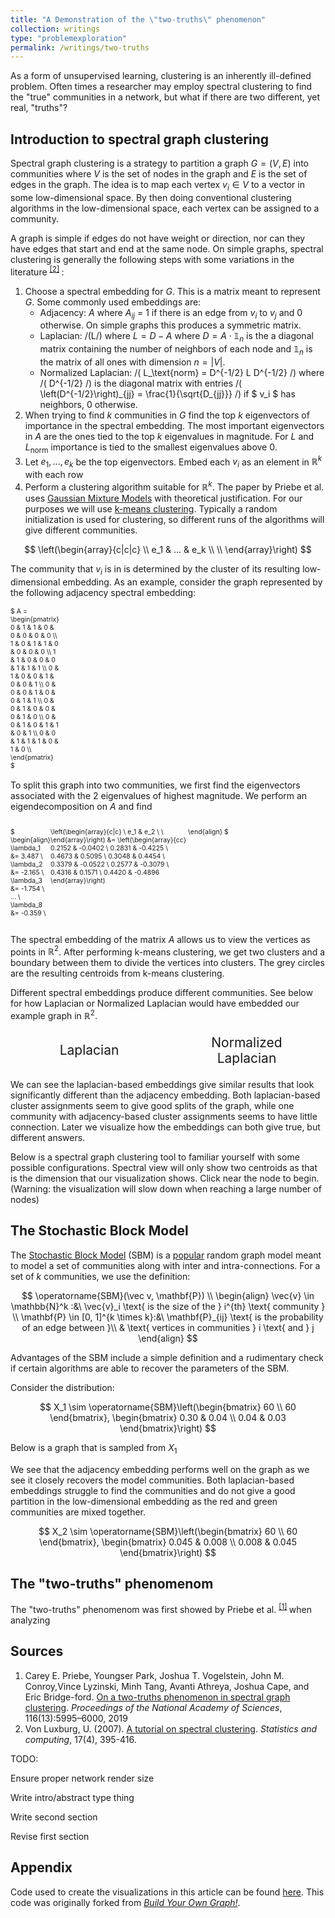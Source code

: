 ```yaml
---
title: "A Demonstration of the \"two-truths\" phenomenon"
collection: writings
type: "problemexploration"
permalink: /writings/two-truths
---
```


As a form of unsupervised learning, clustering is an inherently ill-defined problem. Often times a researcher may employ spectral clustering to find the "true" communities in a network, but what if there are two different, yet real, "truths"?

Introduction to spectral graph clustering
-----
Spectral graph clustering is a strategy to partition a graph $G = (V , E)$ into communities where $V$ is the set of nodes in the graph and $E$ is the set of edges in the graph. The idea is to map each vertex $v_i \in V$ to a vector in some low-dimensional space. By then doing conventional clustering algorithms in the low-dimensional space, each vertex can be assigned to a community.

A graph is simple if edges do not have weight or direction, nor can they have edges that start and end at the same node. On simple graphs, spectral clustering is generally the following steps with some variations in the literature <sup> [[2]](#sources) </sup>:

1. Choose a spectral embedding for $G$. This is a matrix meant to represent $G$. Some commonly used embeddings are:
    * Adjacency: $A$ where $A_{ij}$ = 1 if there is an edge from $v_i$ to $v_j$ and 0 otherwise. On simple graphs this produces a symmetric matrix.
    * Laplacian: /(L/) where $L = D - A$ where $D = A \cdot \mathbb{1}_n$ is the a diagonal matrix containing the number of neighbors of each node and $\mathbb{1}_n$ is the matrix of all ones with dimension $n=\vert V \vert$.
    * Normalized Laplacian: /( L_\text{norm} = D^{-1/2} L D^{-1/2} /) where /( D^{-1/2} /) is the diagonal matrix with entries /( \left(D^{-1/2}\right)\_{jj} = \frac{1}{\sqrt{D\_{jj}}} /) if $ v_i $ has neighbors, 0 otherwise.
2. When trying to find $k$ communities in $G$ find the top $k$ eigenvectors of importance in the spectral embedding. The most important eigenvectors in $A$ are the ones tied to the top $k$ eigenvalues in magnitude. For $L$ and $L_\text{norm}$ importance is tied to the smallest eigenvalues above 0.
3. Let $e_1,...,e_k$ be the top eigenvectors. Embed each $v_i$ as an element in $\mathbb R^k$ with each row 
4. Perform a clustering algorithm suitable for $\mathbb R^k$. The paper by Priebe et al. uses [Gaussian Mixture Models](http://statweb.stanford.edu/~tibs/stat315a/LECTURES/em.pdf) with theoretical justification. For our purposes we will use [k-means clustering](https://en.wikipedia.org/wiki/K-means_clustering). Typically a random initialization is used for clustering, so different runs of the algorithms will give different communities.

$$ \left(\begin{array}{c|c|c}
                      \\
    e_1  & ... & e_k  \\
                      \\
  \end{array}\right) $$
 
The community that $v_i$ is in is determined by the cluster of its resulting low-dimensional embedding. As an example, consider the graph represented by the following adjacency spectral embedding:

<div class="latex-and-graph">
$ A = \begin{pmatrix} 
    0 & 1 & 1 & 0 & 0 & 0 & 0 & 0 \\
    1 & 0 & 1 & 1 & 0 & 0 & 0 & 0 \\
    1 & 1 & 0 & 0 & 0 & 1 & 1 & 1 \\
    0 & 1 & 0 & 0 & 1 & 0 & 0 & 1 \\
    0 & 0 & 0 & 1 & 0 & 0 & 1 & 1 \\
    0 & 0 & 1 & 0 & 0 & 0 & 1 & 0 \\
    0 & 0 & 1 & 0 & 1 & 1 & 0 & 1 \\
    0 & 0 & 1 & 1 & 1 & 0 & 1 & 0 \\
\end{pmatrix} $

<div id="with-adjacency" class="graph-holder"></div>
</div>

To split this graph into two communities, we first find the eigenvectors associated with the 2 eigenvalues of highest magnitude. We perform an eigendecomposition on $A$ and find

<div class="latex-and-graph">

$ \begin{align} 
    \lambda_1 &= 3.487 \\ \lambda_2 &= -2.165 \\ \lambda_3 &= -1.754 \\  ... \\ \lambda_8 &= -0.359 \\

 \left(\begin{array}{c|c}
    \\
    e_1  & e_2  \\
    \\
  \end{array}\right) &= \left(\begin{array}{cc} 
    0.2152 & -0.0402 \\
    0.2831 & -0.4225 \\
    0.4673 & 0.5095  \\
    0.3048 & 0.4454  \\
    0.3379 & -0.0522 \\
    0.2577 & -0.3079 \\
    0.4316 & 0.1571  \\
    0.4420 & -0.4896
\end{array}\right) 

\end{align} $

<div id="with-eigendecomp" class="graph-holder"></div>
</div>
 


The spectral embedding of the matrix $A$ allows us to view the vertices as points in $\mathbb R^2$. After performing k-means clustering, we get two clusters and a boundary between them to divide the vertices into clusters. The grey circles are the resulting centroids from k-means clustering.

Different spectral embeddings produce different communities. See below for how Laplacian or Normalized Laplacian would have embedded our example graph in $\mathbb R^2$.

<div class="side-by-side-graphs">
    <div id="laplacian-compare-1" class="graph-holder">Laplacian</div>
    <div id="laplacian-compare-2" class="graph-holder">Normalized Laplacian</div>
</div>

We can see the laplacian-based embeddings give similar results that look significantly different than the adjacency embedding. Both laplacian-based cluster assignments seem to give good splits of the graph, while one community with adjacency-based cluster assignments seems to have little connection. Later we visualize how the embeddings can both give true, but different answers.


Below is a spectral graph clustering tool to familiar yourself with some possible configurations. Spectral view will only show two centroids as that is the dimension that our visualization shows. Click near the node to begin. (Warning: the visualization will slow down when reaching a large number of nodes)

<div id="complete-tool" class="graph-holder"></div>

The Stochastic Block Model
--------------------------
The [Stochastic Block Model](https://en.wikipedia.org/wiki/Stochastic_block_model) (SBM) is a [popular](https://scholar.google.com/scholar?rlz=1C5CHFA_enUS874US874&um=1&ie=UTF-8&lr&cites=13665266760427536344) random graph model meant to model a set of communities along with inter and intra-connections. For a set of $k$ communities, we use the definition:

$$ \operatorname{SBM}(\vec v, \mathbf{P}) \\
 \begin{align} \vec{v} \in \mathbb{N}^k :&\ \vec{v}_i \text{ is the size of the } i^{th} \text{ community } \\ 
 \mathbf{P} \in [0, 1]^{k \times k}:&\ \mathbf{P}_{ij} \text{ is the probability of an edge between }\\ & \text{ vertices in communities } i \text{ and } j \end{align} $$

Advantages of the SBM include a simple definition and a rudimentary check if certain algorithms are able to recover the parameters of the SBM.

Consider the distribution:

$$ X_1 \sim \operatorname{SBM}\left(\begin{bmatrix} 60 \\ 60 \end{bmatrix}, \begin{bmatrix} 0.30 & 0.04 \\ 0.04 & 0.03 \end{bmatrix}\right) $$

Below is a graph that is sampled from $X_1$

<div id="x1-sample" class="graph-holder"></div>


We see that the adjacency embedding performs well on the graph as we see it closely recovers the model communities. Both laplacian-based embeddings struggle to find the communities and do not give a good partition in the low-dimensional embedding as the red and green communities are mixed together.

$$ X_2 \sim \operatorname{SBM}\left(\begin{bmatrix} 60 \\ 60 \end{bmatrix}, \begin{bmatrix} 0.045 & 0.008 \\ 0.008 & 0.045 \end{bmatrix}\right) $$

<div id="x2-sample" class="graph-holder"></div>

The "two-truths" phenomenom
---------------------------
The "two-truths" phenomenom was first showed by Priebe et al. <sup> [[1]](#sources) </sup> when analyzing 



<div id="four-blocks" class="graph-holder"></div>


Sources
------

1. Carey E. Priebe, Youngser Park, Joshua T. Vogelstein, John M. Conroy,Vince Lyzinski, Minh Tang, Avanti Athreya, Joshua Cape, and Eric Bridge-ford. [On a two-truths phenomenon in spectral graph clustering](https://doi.org/10.1073/pnas.1814462116). *Proceedings of the National Academy of Sciences*, 116(13):5995–6000, 2019
2. Von Luxburg, U. (2007). [A tutorial on spectral clustering](https://arxiv.org/abs/0711.0189). *Statistics and computing*, 17(4), 395-416.

TODO:

Ensure proper network render size

Write intro/abstract type thing

Write second section

Revise first section

Appendix
--------
Code used to create the visualizations in this article can be found [here](https://github.com/SamGRosen/samgrosen.github.io/blob/master/assets/js/two-truths/two-truths.js). This code was originally forked from *[Build Your Own Graph!](https://observablehq.com/@d3/build-your-own-graph)*.

<style>

.view-controls {
    width: 100%;
    display: flex;
    justify-content: space-around;
    text-align: center;
}

.view-controls i {
    margin: auto 0.5em;
    cursor: pointer;
}

.view-controls i:hover {
    text-shadow: rgb(170, 170, 170) 0px 0.2em 0.4em;
}

.view-controls span {
    text-transform: capitalize;
}

#control-tooltip {
    position: absolute;
    background: #EEE;
    padding: .1em .2em;
    border: 1px solid #AAA;
    font-size: .7em;
    font-weight: 300;
}

.latex-and-graph {
    /* display: flex; */
    display: grid;
    grid-template-columns: .1fr 1fr 1fr;
    font-size: 0.75em;
    margin: 1.5em 0;
}

.graph-holder {
    margin: auto;
}

.latex-and-graph > .graph-holder {
    width: 50%;
}

#with-eigendecomp .view-controls {
    font-size: 3em;
}

.side-by-side-graphs {
    margin: 1.5em 0;
    display: flex;
}

.side-by-side-graphs > .graph-holder {
    width: 35%;
    text-align: center;
    font-size: 1.5em;
}

.color-bar {
    display:flex;
    margin: auto 0.5em;
}

.color-bar > div {
    width: 1em;
    height: 1em;
    border-radius: 50%;
    cursor: pointer;
}

.active-control {
    color: rgb(234, 84, 84);
    text-shadow: rgb(234, 84, 84) 0 0.2em 0.4em;
}

</style>

<!-- Matrix operations -->
<script type="text/javascript" src="/assets/js/libraries/mathjs.min.js"></script>
<!-- Kmeans implementation -->
<script type="text/javascript" src="/assets/js/libraries/skmeans.min.js"></script>
<!-- Graph drawing -->
<script type="text/javascript" src="/assets/js/libraries/d3.v5.min.js"></script>
<!-- Main -->
<script type="text/javascript" src="/assets/js/two-truths/two-truths.js"></script>
<script type="text/javascript" src="/assets/js/two-truths/article-components.js"></script>
